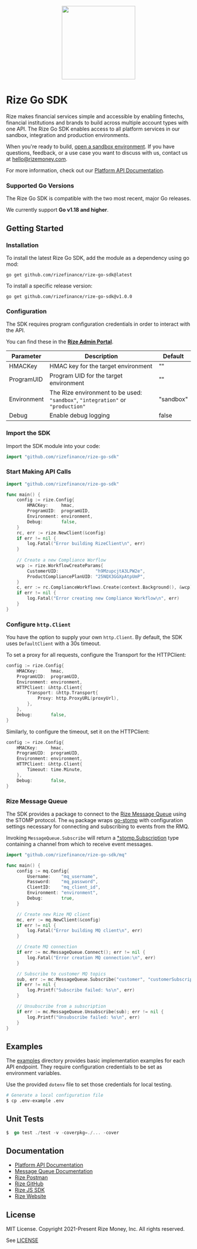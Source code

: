 <p align="center">
  <a href="https://developer.rizefs.com/" target="_blank" align="center">
    <img src="https://cdn.rizefs.com/web-content/logos/rize-github.png" width="200">
  </a>
  <br />
</p>

# Rize Go SDK

Rize makes financial services simple and accessible by enabling fintechs, financial institutions and brands to build across multiple account types with one API. The Rize Go SDK enables access to all platform services in our sandbox, integration and production environments.

When you're ready to build, [open a sandbox environment](https://rizefs.com/get-access/). If you have questions, feedback, or a use case you want to discuss with us, contact us at [hello@rizemoney.com](mailto:hello@rizemoney.com).

For more information, check out our [Platform API Documentation](https://developer.rizefs.com/).

### Supported Go Versions

The Rize Go SDK is compatible with the two most recent, major Go releases. 

We currently support **Go v1.18 and higher**.

## Getting Started

### Installation

To install the latest Rize Go SDK, add the module as a dependency using go mod:
```
go get github.com/rizefinance/rize-go-sdk@latest
```

To install a specific release version:
```
go get github.com/rizefinance/rize-go-sdk@v1.0.0
```

### Configuration

The SDK requires program configuration credentials in order to interact with the API.

You can find these in the [**Rize Admin Portal**](https://admin-sandbox.rizefs.com/).

| Parameter   | Description                                                  | Default   |
| ----------- | ------------------------------------------------------------ | --------- |
| HMACKey     | HMAC key for the target environment | "" |
| ProgramUID  | Program UID for the target environment | "" |
| Environment | The Rize environment to be used:<br> `"sandbox"`, `"integration"` or `"production"` | "sandbox" |
| Debug  | Enable debug logging | false |

### Import the SDK

Import the SDK module into your code:

```go
import "github.com/rizefinance/rize-go-sdk"
```

### Start Making API Calls

```go
import "github.com/rizefinance/rize-go-sdk"

func main() {
	config := rize.Config{
		HMACKey:     hmac,
		ProgramUID:  programUID,
		Environment: environment,
		Debug:       false,
	}
	rc, err := rize.NewClient(&config)
	if err != nil {
		log.Fatal("Error building RizeClient\n", err)
	}
	
	// Create a new Compliance Worflow
	wcp := rize.WorkflowCreateParams{
		CustomerUID:              "h9MzupcjtA3LPW2e",
		ProductCompliancePlanUID: "25NQX3GGXpAtpUmP",
	}
	c, err := rc.ComplianceWorkflows.Create(context.Background(), &wcp)
	if err != nil {
		log.Fatal("Error creating new Compliance Workflow\n", err)
	}
}
```

### Configure `http.Client`

You have the option to supply your own `http.Client`. By default, the SDK uses `DefaultClient` with a 30s timeout.

To set a proxy for all requests, configure the Transport for the HTTPClient:

```go
config := rize.Config{
	HMACKey:     hmac,
	ProgramUID:  programUID,
	Environment: environment,
	HTTPClient: &http.Client{
		Transport: &http.Transport{
			Proxy: http.ProxyURL(proxyUrl),
		},
	},
	Debug:       false,
}
```

Similarly, to configure the timeout, set it on the HTTPClient:

```go
config := rize.Config{
	HMACKey:     hmac,
	ProgramUID:  programUID,
	Environment: environment,
	HTTPClient: &http.Client{
		Timeout: time.Minute,
	},
	Debug:       false,
}
```

### Rize Message Queue

The SDK provides a package to connect to the [Rize Message Queue](https://developer.rizefs.com/docs/rize-message-queue) using the STOMP protocol. The `mq` package wraps [go-stomp](https://pkg.go.dev/github.com/go-stomp/stomp/v3) with configuration settings necessary for connecting and subscribing to events from the RMQ.

Invoking `MessageQueue.Subscribe` will return a [*stomp.Subscription](https://pkg.go.dev/github.com/go-stomp/stomp/v3#Subscription) type containing a channel from which to receive event messages.

```go
import "github.com/rizefinance/rize-go-sdk/mq"

func main() {
	config := mq.Config{
		Username:    "mq_username",
		Password:    "mq_password",
		ClientID:    "mq_client_id",
		Environment: "environment",
		Debug:       true,
	}

	// Create new Rize MQ client
	mc, err := mq.NewClient(&config)
	if err != nil {
		log.Fatal("Error building MQ client\n", err)
	}

	// Create MQ connection
	if err := mc.MessageQueue.Connect(); err != nil {
		log.Fatal("Error creation MQ connection:\n", err)
	}

	// Subscribe to customer MQ topics
	sub, err := mc.MessageQueue.Subscribe("customer", "customerSubscription")
	if err != nil {
		log.Printf("Subscribe failed: %s\n", err)
	}

	// Unsubscribe from a subscription
	if err := mc.MessageQueue.Unsubscribe(sub); err != nil {
		log.Printf("Unsubscribe failed: %s\n", err)
	}
}
```

## Examples

The [examples](examples/) directory provides basic implementation examples for each API endpoint. They require configuration credentials to be set as environment variables. 

Use the provided `dotenv` file to set those credentials for local testing. 

```sh
# Generate a local configuration file
$ cp .env-example .env
```

## Unit Tests

```go
$  go test ./test -v -coverpkg=./... -cover
```

## Documentation

* [Platform API Documentation](https://developer.rizefs.com/)
* [Message Queue Documentation](https://developer.rizefs.com/docs/rize-message-queue)
* [Rize Postman](https://www.postman.com/rizemoney/)
* [Rize GitHub](https://github.com/RizeFinance)
* [Rize JS SDK](https://github.com/RizeFinance/rize-js)
* [Rize Website](https://www.rizemoney.com/)

## License
MIT License. Copyright 2021-Present Rize Money, Inc. All rights reserved.

See [LICENSE](LICENSE)
